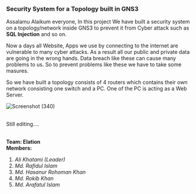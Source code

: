 ### Security System for a Topology built in GNS3

Assalamu Alaikum everyone,
In this project We have built a security system on a topology/network inside GNS3 to prevent it from Cyber attack such as **SQL Injection** and so on.

Now a days all Website, Apps we use by connecting to the internet are vulnerable to many cyber attacks. As a result all our public and private data are going in the wrong hands. Data breach like these can cause many problems to us. So to prevent problems like these we have to take some masures.

So we have built a topology consists of 4 routers which contains their own network consisting one switch and a PC. One of the PC is acting as a Web Server.

![Screenshot (340)](https://user-images.githubusercontent.com/60141836/209248491-304bfd0b-3840-483d-bafc-aba3ab37f03d.png)

<br>
Still editing....
<br> <br>

**Team: Elation** <br>
**Members:**
1. *Ali Khatami (Leader)*
2. *Md. Rafidul Islam*
3. *Md. Hasanur Rohoman Khan*
4. *Md. Rokib Khan*
5. *Md. Arafatul Islam*
